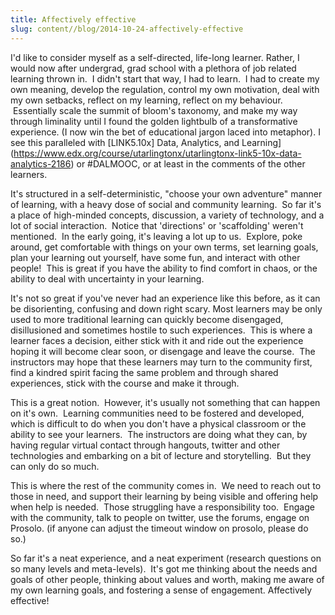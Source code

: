 ```yaml
---
title: Affectively effective
slug: content//blog/2014-10-24-affectively-effective
---
```


I'd like to consider myself as a self-directed, life-long learner. Rather, I would now after undergrad, grad school with a plethora of job related learning thrown in.  I didn't start that way, I had to learn.  I had to create my own meaning, develop the regulation, control my own motivation, deal with my own setbacks, reflect on my learning, reflect on my behaviour.  Essentially scale the summit of bloom's taxonomy, and make my way through liminality until I found the golden lightbulb of a transformative experience. (I now win the bet of educational jargon laced into metaphor).
I see this paralleled with [LINK5.10x] Data, Analytics, and Learning](https://www.edx.org/course/utarlingtonx/utarlingtonx-link5-10x-data-analytics-2186) or #DALMOOC, or at least in the comments of the other learners.

It's structured in a self-deterministic, "choose your own adventure" manner of learning, with a heavy dose of social and community learning.  So far it's a place of high-minded concepts, discussion, a variety of technology, and a lot of social interaction.  Notice that 'directions' or 'scaffolding' weren't mentioned.  In the early going, it's leaving a lot up to us.  Explore, poke around, get comfortable with things on your own terms, set learning goals, plan your learning out yourself, have some fun, and interact with other people!  This is great if you have the ability to find comfort in chaos, or the ability to deal with uncertainty in your learning.

It's not so great if you've never had an experience like this before, as it can be disorienting, confusing and down right scary. Most learners may be only used to more traditional learning can quickly become disengaged, disillusioned and sometimes hostile to such experiences.  This is where a learner faces a decision, either stick with it and ride out the experience hoping it will become clear soon, or disengage and leave the course.  The instructors may hope that these learners may turn to the community first, find a kindred spirit facing the same problem and through shared experiences, stick with the course and make it through.

This is a great notion.  However, it's usually not something that can happen on it's own.  Learning communities need to be fostered and developed, which is difficult to do when you don't have a physical classroom or the ability to see your learners.  The instructors are doing what they can, by having regular virtual contact through hangouts, twitter and other technologies and embarking on a bit of lecture and storytelling.  But they can only do so much.

This is where the rest of the community comes in.  We need to reach out to those in need, and support their learning by being visible and offering help when help is needed.  Those struggling have a responsibility too.  Engage with the community, talk to people on twitter, use the forums, engage on Prosolo. (if anyone can adjust the timeout window on prosolo, please do so.)

So far it's a neat experience, and a neat experiment (research questions on so many levels and meta-levels).  It's got me thinking about the needs and goals of other people, thinking about values and worth, making me aware of my own learning goals, and fostering a sense of engagement. Affectively effective!
